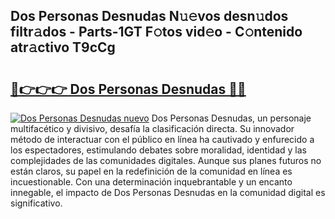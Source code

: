 ## Dos Personas Desnudas N𝚞𝚎vos desn𝚞dos filtr𝚊dos - Parts-1GT F𝚘tos vid𝚎o - C𝚘ntenido atr𝚊ctivo T9cCg

# <h2><a href="http://mb4moi.tromn.icu/?c=Dos+Personas+Desnudas">🔗👉👉👉 Dos Personas Desnudas 🔗🔗</a></h2>

[![Dos Personas Desnudas nuevo](https://i.imgur.com/pEAQMta.gif)](http://mb4moi.tromn.icu/?c=Dos+Personas+Desnudas)
Dos Personas Desnudas, un personaje multifacético y divisivo, desafía la clasificación directa. Su innovador método de interactuar con el público en línea ha cautivado y enfurecido a los espectadores, estimulando debates sobre moralidad, identidad y las complejidades de las comunidades digitales. Aunque sus planes futuros no están claros, su papel en la redefinición de la comunidad en línea es incuestionable. Con una determinación inquebrantable y un encanto innegable, el impacto de Dos Personas Desnudas en la comunidad digital es significativo.
